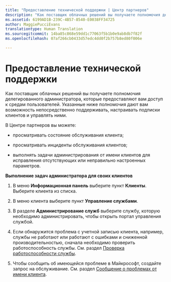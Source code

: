 ```yaml
---
title: "Предоставление технической поддержки | Центр партнеров"
description: "Как поставщик облачных решений вы получаете полномочия делегированного администратора, которые предоставляют вам доступ к средам пользователей."
ms.assetid: 6199AD1B-239C-4B57-8540-E0038FF34725
author: MaggiePucciEvans
translationtype: Human Translation
ms.sourcegitcommit: 14ba85c868e59dd1c77063f5b1b0e9ab8db7f82f
ms.openlocfilehash: 07af266cb0433d57edc4dd0f2b757b8ed80f006e

---
```


# Предоставление технической поддержки


Как поставщик облачных решений вы получаете полномочия делегированного администратора, которые предоставляют вам доступ к средам пользователей. Указанные ниже полномочия дают вам возможность непосредственно поддерживать, настраивать подписки клиентов и управлять ними.

В Центре партнеров вы можете:

-   просматривать состояние обслуживания клиента;

-   просматривать инциденты обслуживания клиентов;

-   выполнять задачи администрирования от имени клиентов для исправления отсутствующих или неправильно настроенных параметров.

**Выполнение задач администратора для своих клиентов**

1.  В меню **Информационная панель** выберите пункт **Клиенты**. Выберите клиента из списка.

2.  В меню клиента выберите пункт **Управление службами**.

3.  В разделе **Администрирование служб** выберите службу, которую необходимо администрировать, чтобы открыть портал управления службой.

4.  Если обнаружится проблема с учетной записью клиента, например, службы не работают или работают с ошибками и сниженной производительностью, сначала необходимо проверить работоспособность службы. См. раздел [Проверка работоспособности службы](check-service-health.md).

5.  Чтобы сообщить об имеющейся проблеме в Майкрософт, создайте запрос на обслуживание. См. раздел [Сообщение о проблемах от имени клиента](report-problems-on-behalf-of-a-customer.md).

 

 






<!--HONumber=Nov16_HO4-->


